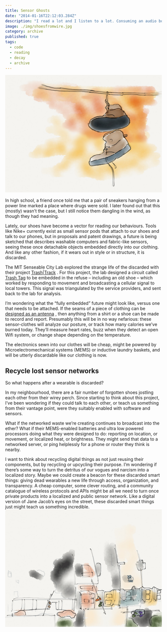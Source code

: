 ```yaml
---
title: Sensor Ghosts
date: "2014-01-16T22:12:03.284Z"
description: "I read a lot and I listen to a lot. Consuming an audio book isn’t the same as reading one, but I wanted to get an overview of it anyway. This is how I imported my audible library to Goodreads."
image: ./img/shoesfromwire.jpg
category: archive
published: true
tags:
  - code
  - reading
  - decay
  - archive
---
```


![](img/shoesfromwire.jpg)

In high school, a friend once told me that a pair of sneakers hanging from a power line marked a place where drugs were sold. I later found out that this (mostly) wasn’t the case, but I still notice them dangling in the wind, as though they had meaning.

Lately, our shoes have become a vector for reading our behaviours. Tools like Nike+ currently exist as small sensor pods that attach to our shoes and talk to our phones, but in proposals and patent drawings, a future is being sketched that describes washable computers and fabric-like sensors, seeing these once detachable objects embedded directly into our clothing. And like any other fashion, if it wears out in style or in structure, it is discarded.

The MIT Senseable City Lab explored the strange life of the discarded with their project [Trash|Track](https://web.archive.org/web/20190612065150/http://senseable.mit.edu/trashtrack/) . For this project, the lab designed a circuit called [Trash Tag](https://web.archive.org/web/20190612065150/http://senseable.mit.edu/trashtrack/how-it-works.php?id=3) to be embedded in the refuse – including an old shoe – which worked by responding to movement and broadcasting a cellular signal to local towers. This signal was triangulated by the service providers, and sent back to the lab for analysis.

I’m wondering what the “fully embedded” future might look like, versus one that needs to be attached. If the seams of a piece of clothing can be [designed as an antenna](https://web.archive.org/web/20190612065150/http://researchnews.osu.edu/archive/antclothpix.htm) , then anything from a shirt or a shoe can be made to record and report. Presumably this will be in no way nefarious: these sensor-clothes will analyze our posture, or track how many calories we’ve burned today. They’ll measure heart rates, buzz when they detect an open Wifi system, or change shape depending on the temperature.

The electronics sewn into our clothes will be cheap, might be powered by Microelectromechanical systems (MEMS) or inductive laundry baskets, and will be utterly discardable like our clothing is now.

## Recycle lost sensor networks

So what happens after a wearable is discarded?

In my neighbourhood, there are a fair number of forgotten shoes jostling each other from their wirey perch. Since starting to think about this project, I’ve been wondering if they could talk to each other, or teach us something from their vantage point, were they suitably enabled with software and sensors.

What if the networked waste we’re creating continues to broadcast into the ether? What if their MEMS-enabled batteries and ultra low powered processors doing what they were designed to do: reporting on location, or movement, or localized heat, or brightness. They might send that data to a networked server, or ping helplessly for a phone or router they think is nearby.

I want to think about recycling digital things as not just reusing their components, but by recycling or upcycling their purpose. I’m wondering if there’s some way to turn the detritus of our vogues and narcism into a localized story. Maybe we could create a beacon for these discarded smart things: giving dead wearables a new life through access, organization, and transparency. A cheap computer, some clever routing, and a community catalogue of wireless protocols and APIs might be all we need to turn once private products into a localized and public sensor network. Like a digital version of Jane Jacob’s eyes on the street, these discarded smart things just might teach us something incredible.
![](img/recycledshoenetwork-1.jpg)
